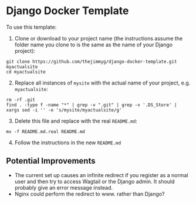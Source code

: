 # Django Docker Template

To use this template:

1. Clone or download to your project name (the instructions assume the folder name you clone to is the same as the name of your Django project):

```
git clone https://github.com/thejimmyg/django-docker-template.git myactualsite
cd myactualsite
```

2. Replace all instances of `mysite` with the actual name of your project, e.g. `myactualsite`:

```
rm -rf .git
find . -type f -name "*" | grep -v ".git" | grep -v '.DS_Store' | xargs sed -i '' -e 's/mysite/myactualsite/g'
```

3. Delete this file and replace with the real `README.md`:

```
mv -f README.md.real README.md
```

4. Follow the instructions in the new `README.md`


## Potential Improvements

* The current set up causes an infinite redirect if you register as a normal user and then try to access Wagtail or the Django admin. It should probably give an error message instead.
* Nginx could perform the redirect to www. rather than Django?
